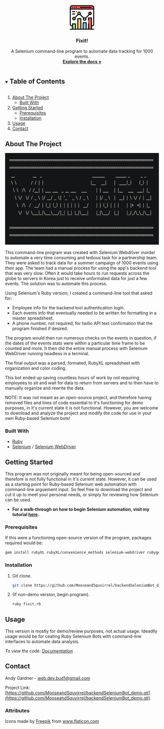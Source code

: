 <!--
*** Thanks for checking out the Best-README-Template. If you have a suggestion
*** that would make this better, please fork the upComingEventResults_demo and create a pull request
*** or simply open an issue with the tag "enhancement".
*** Thanks again! Now go create something AMAZING! :D
***
***
***
*** To avoid retyping too much info. Do a search and replace for the following:
*** github_username, upComingEventResults_demo_name, twitter_handle, email, project_title, project_description
-->



<!-- PROJECT SHIELDS -->
<!--
*** I'm using markdown "reference style" links for readability.
*** Reference links are enclosed in brackets [ ] instead of parentheses ( ).
*** See the bottom of this document for the declaration of the reference variables
*** for contributors-url, forks-url, etc. This is an optional, concise syntax you may use.
*** https://www.markdownguide.org/basic-syntax/#reference-style-links
-->



<!-- PROJECT LOGO -->
<br />
<p align="center">
  <a href="https://github.com/MooseandSquvirrel/backendSeleniumBot_demo.git">
    <img src="images/analytics.png" alt="Logo" width="80" height="80">
  </a>

  <h3 align="center">Fixit!</h3>

  <p align="center">
    A Selenium command-line program to automate data tracking for 1000 events.
    <br />
    <a href="https://github.com/MooseandSquvirrel/backendSeleniumBot_demo.git"><strong>Explore the docs »</strong></a>
  </p>
</p>



<!-- TABLE OF CONTENTS -->
<details open="open">
  <summary><h2 style="display: inline-block">Table of Contents</h2></summary>
  <ol>
    <li>
      <a href="#about-the-project">About The Project</a>
      <ul>
        <li><a href="#built-with">Built With</a></li>
      </ul>
    </li>
    <li>
      <a href="#getting-started">Getting Started</a>
      <ul>
        <li><a href="#prerequisites">Prerequisites</a></li>
        <li><a href="#installation">Installation</a></li>
      </ul>
    </li>
    <li><a href="#usage">Usage</a></li>
    <li><a href="#contact">Contact</a></li>
  </ol>
</details>



<!-- ABOUT THE PROJECT -->
## About The Project

<p align="center">
  <a href="https://github.com/MooseandSquvirrel/backendSeleniumBot_demo.git">
    <img src="images/Fixit.png" alt="Fixit Pic" width="640" height="300">
  </a>
</p>

This command-line program was created with Selenium Webdriver inorder to automate
a very time consuming and tedious task for a partnership team. They were asked to track data for a summer campaign of 1000 events using their app. The team had a manual process for using the app's backend tool that was very slow. Often it would take hours to run requests across the globe to servers in Korea just to receive unformated data for just a few events. The solution was to automate this process.

Using Selenium's Ruby version, I created a command-line tool that asked for: 
* Employee info for the backend tool authentication login.
* Each events info that eventually needed to be written for formatting in a master spreadsheet.
* A phone number, not required, for twilio API text confirmation that the program finished if desired.

The program would then run numerous checks on the events in question, if the dates of the events stats were within a particular time frame to be counted and more. It then did the entire manual process with Selenium WebDriver running headless in a terminal. 

The final output was a parsed, formated, RubyXL spreadsheet with organization and color coding.

This bot ended up saving countless hours of work by not requiring employees to sit and wait for data to return from servers and to then have to manually organize and rewrite the data.

NOTE: It was not meant as an open-source project, and therefore having removed files and lines of code essential to it's functioning for demo purposes, in it's current state it is not functional. However, you are welcome to download and analyze the project and modify the code for use in your own Ruby-based Selenium bots!

### Built With

* [Ruby](https://www.ruby-lang.org/en/)
* [Selenium](https://www.selenium.dev/) / [Selenium WebDriver](https://www.selenium.dev/documentation/en/webdriver/)


<!-- GETTING STARTED -->
## Getting Started

This program was not originally meant for being open-sourced and therefore
is not fully functional in it's current state. However, it can be used as a starting point for Ruby-based Selenium web automation with command-line arguement input. So feel free to download the project and cut it up to meet your personal needs, or simply for reviewing how Selenium can be used. 

* **For a walk-through on how to begin Selenium automation, visit my tutorial <a href="https://medium.com/@andygardnerucla/automate-your-work-with-selenium-2578d5bf61a8">here</a>.**


### Prerequisites

If this were a functioning open-source version of the program, packages required would be:
   ```sh
  gem install rubyXL rubyXL/convenience_methods selenium-webdriver rubygems awesome_print date capybara pp ap rspec/expectations io/console twilio-ruby
   ```

### Installation

1. Git clone.
   ```sh
   git clone https://github.com/MooseandSquvirrel/backendSeleniumBot_demo.git
   ```
2. (If non-demo version, begin program).
   ```sh
   ruby fixit.rb
   ```   

<!-- USAGE EXAMPLES -->
## Usage

This version is mostly for demo/review purposes, not actual usage.
Ideadlly usage would be for ceating Ruby Selenium Bots with command-line interfaces to automate data analysis.

_To view the code: [Documentation](https://github.com/MooseandSquvirrel/backendSeleniumBot_demo.git)_



<!-- CONTACT -->
## Contact

Andy Gardner - web.dev.bud1@gmail.com

Project Link: [https://github.com/MooseandSquvirrel/backendSeleniumBot_demo.git](https://github.com/MooseandSquvirrel/backendSeleniumBot_demo.git)

### Attributes

<div>Icons made by <a href="https://www.flaticon.com/authors/freepik" title="Freepik">Freepik</a> from <a href="https://www.flaticon.com/" title="Flaticon">www.flaticon.com</a></div>

